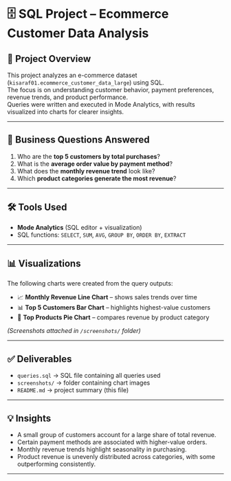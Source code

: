 # 🗄️ SQL Project – Ecommerce Customer Data Analysis  

## 📌 Project Overview  
This project analyzes an e-commerce dataset (`kisaraf01.ecommerce_customer_data_large`) using SQL.  
The focus is on understanding customer behavior, payment preferences, revenue trends, and product performance.  
Queries were written and executed in Mode Analytics, with results visualized into charts for clearer insights.  

---

## 🎯 Business Questions Answered  
1. Who are the **top 5 customers by total purchases**?  
2. What is the **average order value by payment method**?  
3. What does the **monthly revenue trend** look like?  
4. Which **product categories generate the most revenue**?  

---

## 🛠 Tools Used  
- **Mode Analytics** (SQL editor + visualization)  
- SQL functions: `SELECT`, `SUM`, `AVG`, `GROUP BY`, `ORDER BY`, `EXTRACT`  

---

## 📊 Visualizations  
The following charts were created from the query outputs:  
- 📈 **Monthly Revenue Line Chart** – shows sales trends over time  
- 📊 **Top 5 Customers Bar Chart** – highlights highest-value customers  
- 🥧 **Top Products Pie Chart** – compares revenue by product category  

*(Screenshots attached in `/screenshots/` folder)*  

---

## ✅ Deliverables  
- `queries.sql` → SQL file containing all queries used  
- `screenshots/` → folder containing chart images  
- `README.md` → project summary (this file)  

---

## 💡 Insights  
- A small group of customers account for a large share of total revenue.  
- Certain payment methods are associated with higher-value orders.  
- Monthly revenue trends highlight seasonality in purchasing.  
- Product revenue is unevenly distributed across categories, with some outperforming consistently.  

---
